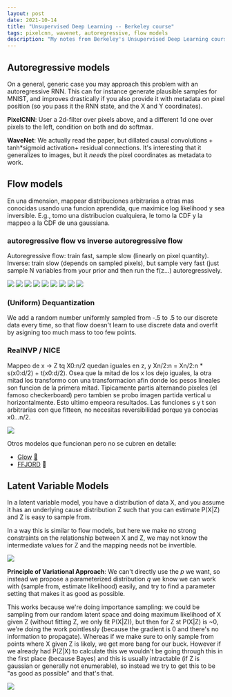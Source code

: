 ```yaml
---
layout: post
date: 2021-10-14
title: "Unsupervised Deep Learning -- Berkeley course"
tags: pixelcnn, wavenet, autoregressive, flow models
description: "My notes from Berkeley's Unsupervised Deep Learning course, plus any papers from the recommended reading I went through -may be linked-."
---
```


## Autoregressive models

On a general, generic case you may approach this problem with an autoregressive RNN. This can for instance generate plausible samples for MNIST, and improves drastically if you also provide it with metadata on pixel position (so you pass it the RNN state, and the X and Y coordinates).

**PixelCNN**: User a 2d-filter over pixels above, and a different 1d one over pixels to the left, condition on both and do softmax.

**WaveNet**: We actually read the paper, but dillated causal convolutions + tanh\*sigmoid activation+ residual connections. It's interesting that it generalizes to images, but it *needs* the pixel coordinates as metadata to work.

## Flow models
En una dimension, mappear distribuciones arbitrarias a otras mas conocidas usando una funcion aprendida, que maximice log likelihood y sea inversible. E.g., tomo una distribucion cualquiera, le tomo la CDF y la mappeo a la CDF de una gaussiana. 
### autoregressive flow vs inverse autoregressive flow
Autoregressive flow: train fast, sample slow (linearly on pixel quantity).
Inverse: train slow (depends on sampled pixels), but sample very fast (just sample N variables from your prior and then run the f(z...) autoregressively.

![](unsupervised-learning-images/flow-1d-1.png)
![](unsupervised-learning-images/flow-1d-2.png)
![](unsupervised-learning-images/flow-1d-3.png)
![](unsupervised-learning-images/flow-1d-4.png)
![](unsupervised-learning-images/flow-1d-5.png)
![](unsupervised-learning-images/flow-1d-5.png)
![](unsupervised-learning-images/flow-nd.png)
![](unsupervised-learning-images/flow-nd-0.png)
![](unsupervised-learning-images/flow-nd-1.png)

### (Uniform) Dequantization
We add a random number uniformly sampled from -.5 to .5 to our discrete data every time, so that flow doesn't learn to use discrete data and overfit by asigning too much mass to too few points.

### RealNVP / NICE
Mappeo de x -> Z tq X0:n/2 quedan iguales en z, y Xn/2:n = Xn/2:n * s(x0:d/2) + t(x0:d/2).
Osea que la mitad de los x los dejo iguales, la otra mitad los transformo con una transformacion afin donde los pesos lineales son funcion de la primera mitad.
Tipicamente partis alternando pixeles (el famoso checkerboard) pero tambien se probo imagen partida vertical u horizontalmente. Esto ultimo empeora resultados.
 Las funciones s y t son arbitrarias con que fitteen, no necesitas reversibilidad porque ya conocias x0...n/2.

![](unsupervised-learning-images/real-nvp.png)

Otros modelos que funcionan pero no se cubren en detalle:
- [Glow](https://openai.com/blog/glow/) [🌱](/wiki-articles/machine-learning/flow-based-models-glow)
- [FFJORD](https://arxiv.org/abs/1810.01367) 🌱


## Latent Variable Models

In a latent variable model, you have a distribution of data X, and you assume it has an underlying cause distribution Z such that you can estimate P(X\|Z) and Z is easy to sample from. 

In a way this is similar to flow models, but here we make no strong constraints on the relationship between X and Z, we may not know the intermediate values for Z and the mapping needs not be invertible. 

![](unsupervised-learning-images/exact-likelihood-objective.png)

**Principle of Variational Approach**: We can't directly use the *p* we want, so instead we propose a parameterized distribution *q* we know we can work with (sample from, estimate likelihood) easily, and try to find a parameter setting that makes it as good as possible.

This works because we're doing importance sampling: we could be sampling from our random latent space and doing maximum likelihood of X given Z (without fitting Z, we only fit P(X\|Z)), but then for Z st P(X\|Z) is ~0, we're doing the work pointlessly (because the gradient is 0 and there's no information to propagate). Whereas if we make sure to only sample from points where X given Z is likely, we get more bang for our buck. However if we already had P(Z\|X) to calculate this we wouldn't be going through this in the first place (because Bayes) and this is usually intractable (if Z is gaussian or generally not enumerable), so instead we try to get this to be "as good as possible" and that's that.

![](unsupervised-learning-images/variational-equation.png)

